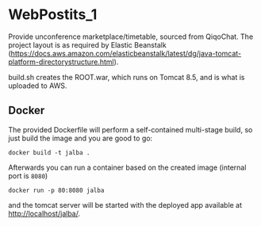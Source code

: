 # WebPostits_1
 Provide unconference marketplace/timetable, sourced from QiqoChat. 
 The project layout is as required by Elastic Beanstalk
 (https://docs.aws.amazon.com/elasticbeanstalk/latest/dg/java-tomcat-platform-directorystructure.html). 
 
 build.sh creates the ROOT.war, which runs on Tomcat 8.5, and is what is uploaded to AWS. 

## Docker

The provided Dockerfile will perform a self-contained multi-stage build, so just build the image and you are good to go:
```
docker build -t jalba .
```

Afterwards you can run a container based on the created image (internal port is `8080`)
``` 
docker run -p 80:8080 jalba
```
and the tomcat server will be started with the deployed app available at [http://localhost/jalba/](http://localhost/jalba/).
